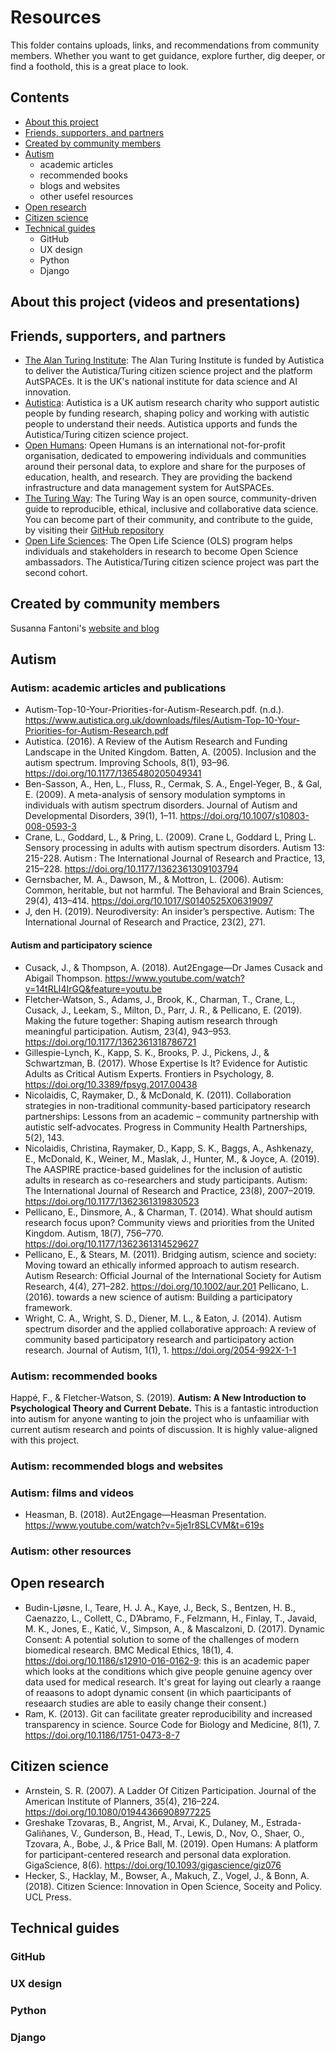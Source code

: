 # Resources

This folder contains uploads, links, and recommendations from community members. 
Whether you want to get guidance, explore further, dig deeper, or find a foothold, this is a great place to look. 

## Contents
* [About this project](/about-this-project)
* [Friends, supporters, and partners](/friends-supporters-and-partners)
* [Created by community members](/created-by-community-members)
* [Autism](/autism)
  * academic articles
  * recommended books
  * blogs and websites
  * other usefel resources
* [Open research](/open-research)
* [Citizen science](/citizen-science)
* [Technical guides](/technical-guides)
  * GitHub
  * UX design
  * Python
  * Django

## About this project (videos and presentations)

## Friends, supporters, and partners

* [The Alan Turing Institute](https://www.turing.ac.uk/): The Alan Turing Institute is funded by Autistica to deliver the Autistica/Turing citizen science project and the platform AutSPACEs. 
It is the UK's national institute for data science and AI innovation. 
* [Autistica](https://www.autistica.org.uk/): Autistica is a UK autism research charity who support autistic people by funding research, shaping policy and working with autistic people to understand their needs. Autistica upports and funds the Autistica/Turing citizen science project.
* [Open Humans](https://www.openhumans.org/): Opeen Humans is an international not-for-profit organisation, dedicated to empowering individuals and communities around their personal data, to explore and share for the purposes of education, health, and research. They are providing the backend infrastructure and data management system for AutSPACEs. 
* [The Turing Way](https://the-turing-way.netlify.app/welcome): The Turing Way is an open source, community-driven guide to reproducible, ethical, inclusive and collaborative data science. You can become part of their community, and contribute to the guide, by visiting their [GitHub repository](https://github.com/alan-turing-institute/the-turing-way)
* [Open Life Sciences](https://openlifesci.org/): The Open Life Science (OLS) program helps individuals and stakeholders in research to become Open Science ambassadors. The Autistica/Turing citizen science project was part the second cohort.

## Created by community members

Susanna Fantoni's [website and blog](https://skfantoni.com/) 

## Autism

### Autism: academic articles and publications

* Autism-Top-10-Your-Priorities-for-Autism-Research.pdf. (n.d.). https://www.autistica.org.uk/downloads/files/Autism-Top-10-Your-Priorities-for-Autism-Research.pdf
* Autistica. (2016). A Review of the Autism Research and Funding Landscape in the United Kingdom.
Batten, A. (2005). Inclusion and the autism spectrum. Improving Schools, 8(1), 93–96. https://doi.org/10.1177/1365480205049341
* Ben-Sasson, A., Hen, L., Fluss, R., Cermak, S. A., Engel-Yeger, B., & Gal, E. (2009). A meta-analysis of sensory modulation symptoms in individuals with autism spectrum disorders. Journal of Autism and Developmental Disorders, 39(1), 1–11. https://doi.org/10.1007/s10803-008-0593-3
* Crane, L., Goddard, L., & Pring, L. (2009). Crane L, Goddard L, Pring L. Sensory processing in adults with autism spectrum disorders. Autism 13: 215-228. Autism : The International Journal of Research and Practice, 13, 215–228. https://doi.org/10.1177/1362361309103794
* Gernsbacher, M. A., Dawson, M., & Mottron, L. (2006). Autism: Common, heritable, but not harmful. The Behavioral and Brain Sciences, 29(4), 413–414. https://doi.org/10.1017/S0140525X06319097
* J,  den H. (2019). Neurodiversity: An insider’s perspective. Autism: The International Journal of Research and Practice, 23(2), 271.

#### Autism and participatory science

* Cusack, J., & Thompson, A. (2018). Aut2Engage—Dr James Cusack and Abigail Thompson. https://www.youtube.com/watch?v=14tRLI4IrGQ&feature=youtu.be
* Fletcher-Watson, S., Adams, J., Brook, K., Charman, T., Crane, L., Cusack, J., Leekam, S., Milton, D., Parr, J. R., & Pellicano, E. (2019). Making the future together: Shaping autism research through meaningful participation. Autism, 23(4), 943–953. https://doi.org/10.1177/1362361318786721
* Gillespie-Lynch, K., Kapp, S. K., Brooks, P. J., Pickens, J., & Schwartzman, B. (2017). Whose Expertise Is It? Evidence for Autistic Adults as Critical Autism Experts. Frontiers in Psychology, 8. https://doi.org/10.3389/fpsyg.2017.00438
* Nicolaidis, C, Raymaker, D., & McDonald, K. (2011). Collaboration strategies in non-traditional community-based participatory research partnerships: Lessons from an academic – community partnership with autistic self-advocates. Progress in Community Health Partnerships, 5(2), 143.
* Nicolaidis, Christina, Raymaker, D., Kapp, S. K., Baggs, A., Ashkenazy, E., McDonald, K., Weiner, M., Maslak, J., Hunter, M., & Joyce, A. (2019). The AASPIRE practice-based guidelines for the inclusion of autistic adults in research as co-researchers and study participants. Autism: The International Journal of Research and Practice, 23(8), 2007–2019. https://doi.org/10.1177/1362361319830523
* Pellicano, E., Dinsmore, A., & Charman, T. (2014). What should autism research focus upon? Community views and priorities from the United Kingdom. Autism, 18(7), 756–770. https://doi.org/10.1177/1362361314529627
* Pellicano, E., & Stears, M. (2011). Bridging autism, science and society: Moving toward an ethically informed approach to autism research. Autism Research: Official Journal of the International Society for Autism Research, 4(4), 271–282. https://doi.org/10.1002/aur.201
Pellicano, L. (2016). towards a new science of autism: Building a participatory framework.
* Wright, C. A., Wright, S. D., Diener, M. L., & Eaton, J. (2014). Autism spectrum disorder and the applied collaborative approach: A review of community based participatory research and participatory action research. Journal of Autism, 1(1), 1. https://doi.org/2054-992X-1-1

### Autism: recommended books

Happé, F., & Fletcher-Watson, S. (2019). **Autism: A New Introduction to Psychological Theory and Current Debate.** This is a fantastic introduction into autism for anyone wanting to join the project who is unfaamiliar with current autism research and points of discussion. It is highly value-aligned with this project. 

### Autism: recommended blogs and websites

### Autism: films and videos 

* Heasman, B. (2018). Aut2Engage—Heasman Presentation. https://www.youtube.com/watch?v=5je1r8SLCVM&t=619s

### Autism: other resources

## Open research 

* Budin-Ljøsne, I., Teare, H. J. A., Kaye, J., Beck, S., Bentzen, H. B., Caenazzo, L., Collett, C., D’Abramo, F., Felzmann, H., Finlay, T., Javaid, M. K., Jones, E., Katić, V., Simpson, A., & Mascalzoni, D. (2017). Dynamic Consent: A potential solution to some of the challenges of modern biomedical research. BMC Medical Ethics, 18(1), 4. https://doi.org/10.1186/s12910-016-0162-9: this is an academic paper which looks at the conditions which give people genuine agency over data used for medical research. It's great for laying out clearly a raange of reaasons to adopt dynamic consent (in which paarticipants of reseaarch studies are able to easily change their consent.)
* Ram, K. (2013). Git can facilitate greater reproducibility and increased transparency in science. Source Code for Biology and Medicine, 8(1), 7. https://doi.org/10.1186/1751-0473-8-7
## Citizen science 

* Arnstein, S. R. (2007). A Ladder Of Citizen Participation. Journal of the American Institute of Planners, 35(4), 216–224. https://doi.org/10.1080/01944366908977225 
* Greshake Tzovaras, B., Angrist, M., Arvai, K., Dulaney, M., Estrada-Galiñanes, V., Gunderson, B., Head, T., Lewis, D., Nov, O., Shaer, O., Tzovara, A., Bobe, J., & Price Ball, M. (2019). Open Humans: A platform for participant-centered research and personal data exploration. GigaScience, 8(6). https://doi.org/10.1093/gigascience/giz076
* Hecker, S., Hacklay, M., Bowser, A., Makuch, Z., Vogel, J., & Bonn, A. (2018). Citizen Science: Innovation in Open Science, Soceity and Policy. UCL Press.

## Technical guides

### GitHub

### UX design

### Python

### Django
